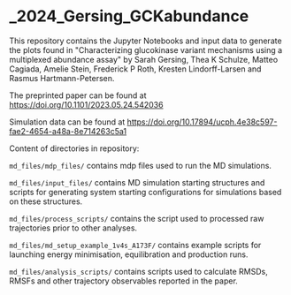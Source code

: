 # _2024_Gersing_GCKabundance

This repository contains the Jupyter Notebooks and input data to generate the plots found in "Characterizing glucokinase variant mechanisms using a multiplexed abundance assay" by Sarah Gersing, Thea K Schulze, Matteo Cagiada, Amelie Stein, Frederick P Roth, Kresten Lindorff-Larsen and Rasmus Hartmann-Petersen.

The preprinted paper can be found at https://doi.org/10.1101/2023.05.24.542036

Simulation data can be found at https://doi.org/10.17894/ucph.4e38c597-fae2-4654-a48a-8e714263c5a1

Content of directories in repository:

`md_files/mdp_files/` contains mdp files used to run the MD simulations. 

`md_files/input_files/` contains MD simulation starting structures and scripts for generating system starting configurations for simulations based on these structures.

`md_files/process_scripts/` contains the script used to processed raw trajectories prior to other analyses. 

`md_files/md_setup_example_1v4s_A173F/` contains example scripts for launching energy minimisation, equilibration and production runs.

`md_files/analysis_scripts/` contains scripts used to calculate RMSDs, RMSFs and other trajectory observables reported in the paper. 
